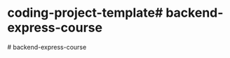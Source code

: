 # coding-project-template#   b a c k e n d - e x p r e s s - c o u r s e  
 #   b a c k e n d - e x p r e s s - c o u r s e  
 
